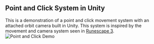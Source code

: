 ## Point and Click System in Unity
This is a demonstration of a point and click movement system with an attached orbit camera built in Unity. This system is inspired by the movement and camera system seen in [Runescape 3](https://www.runescape.com/).
![Point and Click Demo](Assets/Demos/Example.gif)
